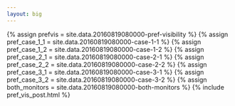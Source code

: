 ```yaml
---
layout: big
---
```

{% assign prefvis = site.data.20160819080000-pref-visibility %}
{% assign pref_case_1_1 = site.data.20160819080000-case-1-1 %}
{% assign pref_case_1_2 = site.data.20160819080000-case-1-2 %}
{% assign pref_case_2_1 = site.data.20160819080000-case-2-1 %}
{% assign pref_case_2_2 = site.data.20160819080000-case-2-2 %}
{% assign pref_case_3_1 = site.data.20160819080000-case-3-1 %}
{% assign pref_case_3_2 = site.data.20160819080000-case-3-2 %}
{% assign both_monitors = site.data.20160819080000-both-monitors %}
{% include pref_vis_post.html %}
